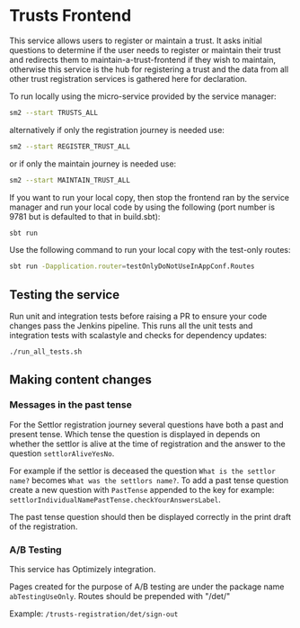 
# Trusts Frontend

This service allows users to register or maintain a trust. It asks initial questions to determine if the user needs to register or maintain their trust and redirects them to maintain-a-trust-frontend if they wish to maintain, otherwise this service is the hub for registering a trust and the data from all other trust registration services is gathered here for declaration.

To run locally using the micro-service provided by the service manager:

```bash
sm2 --start TRUSTS_ALL
```

alternatively if only the registration journey is needed use:

```bash
sm2 --start REGISTER_TRUST_ALL
```

or if only the maintain journey is needed use:

```bash
sm2 --start MAINTAIN_TRUST_ALL
```

If you want to run your local copy, then stop the frontend ran by the service manager and run your local code by using the following (port number is 9781 but is defaulted to that in build.sbt):

```bash
sbt run
```

Use the following command to run your local copy with the test-only routes:

```bash
sbt run -Dapplication.router=testOnlyDoNotUseInAppConf.Routes
```

## Testing the service
Run unit and integration tests before raising a PR to ensure your code changes pass the Jenkins pipeline. This runs all the unit tests and integration tests with scalastyle and checks for dependency updates:

`./run_all_tests.sh`

## Making content changes

### Messages in the past tense

For the Settlor registration journey several questions have both a past and present tense. 
Which tense the question is displayed in depends on whether the settlor is alive at the time of registration and the answer to the question `settlorAliveYesNo`. 

For example if the settlor is deceased the question `What is the settlor name?` becomes `What was the settlors name?`.
To add a past tense question create a new question with `PastTense` appended to the key for example: `settlorIndividualNamePastTense.checkYourAnswersLabel`.

The past tense question should then be displayed correctly in the print draft of the registration.

### A/B Testing

This service has Optimizely integration.

Pages created for the purpose of A/B testing are under the package name `abTestingUseOnly`. Routes should be prepended with "/det/"

Example: `/trusts-registration/det/sign-out`
